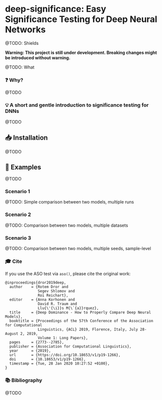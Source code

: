# deep-significance: Easy Significance Testing for Deep Neural Networks

@TODO: Shields

**Warning: This project is still under development. Breaking changes might be introduced without warning.**

@TODO: What

### :question: Why?

@TODO 

### :bulb: A short and gentle introduction to significance testing for DNNs

@TODO

## :inbox_tray: Installation

@TODO

## :bookmark: Examples

@TODO

### Scenario 1

@TODO: Simple comparison between two models, multiple runs

### Scenario 2

@TODO: Comparison between two models, multiple datasets

### Scenario 3

@TODO: Comparison between two models, multiple seeds, sample-level

### :mortar_board: Cite

If you use the ASO test via `aso()`, please cite the original work:

    @inproceedings{dror2019deep,
      author    = {Rotem Dror and
                   Segev Shlomov and
                   Roi Reichart},
      editor    = {Anna Korhonen and
                   David R. Traum and
                   Llu{\'{\i}}s M{\`{a}}rquez},
      title     = {Deep Dominance - How to Properly Compare Deep Neural Models},
      booktitle = {Proceedings of the 57th Conference of the Association for Computational
                   Linguistics, {ACL} 2019, Florence, Italy, July 28- August 2, 2019,
                   Volume 1: Long Papers},
      pages     = {2773--2785},
      publisher = {Association for Computational Linguistics},
      year      = {2019},
      url       = {https://doi.org/10.18653/v1/p19-1266},
      doi       = {10.18653/v1/p19-1266},
      timestamp = {Tue, 28 Jan 2020 10:27:52 +0100},
    }

### :books: Bibliography

@TODO
